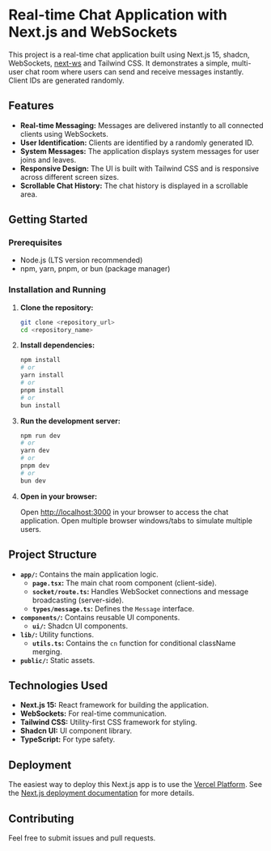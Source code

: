 # Real-time Chat Application with Next.js and WebSockets

This project is a real-time chat application built using Next.js 15, shadcn, WebSockets, [next-ws](https://github.com/apteryxxyz/next-ws) and Tailwind CSS. It demonstrates a simple, multi-user chat room where users can send and receive messages instantly. Client IDs are generated randomly.

## Features

*   **Real-time Messaging:** Messages are delivered instantly to all connected clients using WebSockets.
*   **User Identification:** Clients are identified by a randomly generated ID.
*   **System Messages:** The application displays system messages for user joins and leaves.
*   **Responsive Design:** The UI is built with Tailwind CSS and is responsive across different screen sizes.
*   **Scrollable Chat History:** The chat history is displayed in a scrollable area.

## Getting Started

### Prerequisites

*   Node.js (LTS version recommended)
*   npm, yarn, pnpm, or bun (package manager)

### Installation and Running

1.  **Clone the repository:**

    ```bash
    git clone <repository_url>
    cd <repository_name>
    ```

2.  **Install dependencies:**

    ```bash
    npm install
    # or
    yarn install
    # or
    pnpm install
    # or
    bun install
    ```

3.  **Run the development server:**

    ```bash
    npm run dev
    # or
    yarn dev
    # or
    pnpm dev
    # or
    bun dev
    ```

4.  **Open in your browser:**

    Open [http://localhost:3000](http://localhost:3000) in your browser to access the chat application. Open multiple browser windows/tabs to simulate multiple users.

## Project Structure

*   **`app/`:** Contains the main application logic.
    *   **`page.tsx`:** The main chat room component (client-side).
    *   **`socket/route.ts`:** Handles WebSocket connections and message broadcasting (server-side).
    *   **`types/message.ts`:** Defines the `Message` interface.
*   **`components/`:** Contains reusable UI components.
    *   **`ui/`:** Shadcn UI components.
*   **`lib/`:** Utility functions.
    *   **`utils.ts`:** Contains the `cn` function for conditional className merging.
*   **`public/`:** Static assets.

## Technologies Used

*   **Next.js 15:** React framework for building the application.
*   **WebSockets:** For real-time communication.
*   **Tailwind CSS:** Utility-first CSS framework for styling.
*   **Shadcn UI:** UI component library.
*   **TypeScript:** For type safety.

## Deployment

The easiest way to deploy this Next.js app is to use the [Vercel Platform](https://vercel.com/new). See the [Next.js deployment documentation](https://nextjs.org/docs/app/building-your-application/deploying) for more details.

## Contributing

Feel free to submit issues and pull requests.

